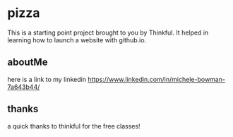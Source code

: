 # pizza

This is a starting point project brought to you by Thinkful. It helped in learning how to launch a website with github.io.

## aboutMe

here is a link to my linkedin https://www.linkedin.com/in/michele-bowman-7a643b44/

## thanks

a quick thanks to thinkful for the free classes!
